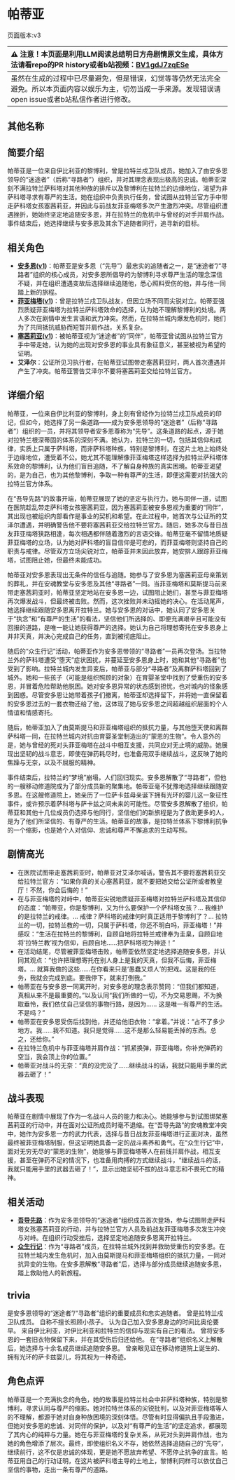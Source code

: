 # 帕蒂亚
页面版本:v3
 

| :warning: 注意！本页面是利用LLM阅读总结明日方舟剧情原文生成，具体方法请看repo的PR history或者b站视频：[BV1gdJ7zqESe](https://www.bilibili.com/video/BV1gdJ7zqESe/)         |
|:----------------------------|
| 虽然在生成的过程中已尽量避免，但是错误，幻觉等等仍然无法完全避免。所以本页面内容以娱乐为主，切勿当成一手来源。发现错误请open issue或者b站私信作者进行修改。|



## 其他名称

## 简要介绍
帕蒂亚是一位来自伊比利亚的黎博利，曾是拉特兰戍卫队成员。她加入了由安多恩领导的“迷途者”（后称“寻路者”）组织，并对其理念表现出极高的忠诚。帕蒂亚深刻不满拉特兰萨科塔对其他种族的排斥以及黎博利在拉特兰的边缘地位，渴望为非萨科塔寻求有尊严的生活。她在组织中负责执行任务，曾试图从拉特兰官方手中带走萨科塔女孩塞茜莉亚，并因此与前战友菲亚梅塔多次产生激烈冲突。尽管组织遭遇挫折，她始终坚定地追随安多恩，并在拉特兰的危机中与曾经的对手并肩作战。事件结束后，她选择继续与安多恩及其余下追随者同行，追寻新的目标。
## 相关角色
-   **[安多恩](extended_char_an_duo_en.md)([v1](../chars/extended_char_an_duo_en.md))**：帕蒂亚是安多恩（“先导”）最忠实的追随者之一，是“迷途者”/“寻路者”组织的核心成员，对安多恩所倡导的为黎博利寻求尊严生活的理念深信不疑，并在组织遭遇变故后选择继续追随他，悉心照料受伤的他，并与他一同踏上新的旅程。
-   **[菲亚梅塔](char_300_phenxi.md)([v1](../chars/char_300_phenxi.md))**：曾是拉特兰戍卫队战友，但因立场不同而尖锐对立。帕蒂亚强烈质疑菲亚梅塔为拉特兰萨科塔效命的选择，认为她不理解黎博利的处境。两人多次在剧情中发生言语和武力冲突。然而，在拉特兰城内爆发危机时，她们为了共同抵抗威胁而短暂并肩作战，关系复杂。
-   **[塞茜莉亚](extended_char_sai_qian_li_ya.md)([v1](../chars/extended_char_sai_qian_li_ya.md))**：被帕蒂亚视为“迷途者”的“同伴”，帕蒂亚曾试图从拉特兰官方手中带走她，认为她的出现对安多恩的事业具有象征意义，甚至被视为希望的证明。
-   **艾泽尔**：公证所见习执行者，在帕蒂亚试图带走塞茜莉亚时，两人首次遭遇并产生了冲突。帕蒂亚警告艾泽尔不要将塞茜莉亚交给拉特兰官方。
## 详细介绍
帕蒂亚，一位来自伊比利亚的黎博利，身上刻有曾经作为拉特兰戍卫队成员的印记，但如今，她选择了另一条道路——成为安多恩领导的“迷途者”（后称“寻路者”）组织的一员，并将其领导者安多恩尊称为“先导”。这条道路的起点，源于她对拉特兰根深蒂固的体系的深刻不满。她认为，拉特兰的一切，包括其信仰和戒律，实质上只属于萨科塔，而非萨科塔种族，特别是黎博利，在这片土地上始终处于边缘地位，遭受着不公。她尤其不能理解像菲亚梅塔这样选择为拉特兰萨科塔体系效命的黎博利，认为他们盲目追随，不了解自身种族的真实困境。帕蒂亚渴望的，是为自己，也为其他黎博利，争取一种有尊严的生活，即便这需要对抗强大的拉特兰官方体系。

在“吾导先路”的故事开端，帕蒂亚展现了她的坚定与执行力。她与同伴一道，试图在医院趁乱带走萨科塔女孩塞茜莉亚，因为塞茜莉亚被安多恩视为重要的“同伴”，其出现也被组织内部看作是事业的契机和希望。在此过程中，她首次与公证所的艾泽尔遭遇，并明确警告他不要将塞茜莉亚交给拉特兰官方。随后，她多次与昔日战友菲亚梅塔狭路相逢，每次相遇都伴随着激烈的言语交锋。帕蒂亚毫不留情地质疑菲亚梅塔的立场，认为她对萨科塔的盲目信仰是可悲的，而菲亚梅塔则坚持自己的职责与戒律。尽管双方立场尖锐对立，帕蒂亚并未因此放弃，她安排人跟踪菲亚梅塔，试图阻止她，但最终未能成功。

帕蒂亚对安多恩表现出无条件的信任与追随。她参与了安多恩为塞茜莉亚母亲策划的葬礼，并在安魂教堂与安多恩及其他“寻路者”一同。当菲亚梅塔和莫斯提马前来带走塞茜莉亚时，帕蒂亚坚定地站在安多恩一边，试图阻止她们，甚至与菲亚梅塔再次爆发战斗，但最终被击败。然而，这次挫败并未动摇她的决心。在活动尾声，她选择继续跟随安多恩离开拉特兰。她与安多恩的对话中，她认同了安多恩关于“执念”和“有尊严的生活”的看法，坚信他们所选择的、即便充满艰辛且可能没有回报的道路，是唯一能让她获得尊严的选择。她认为自己将理想寄托在安多恩身上并非天真，并决心完成自己的任务，直到被彻底阻止。

随后的“众生行记”活动，帕蒂亚作为安多恩带领的“寻路者”一员再次登场。当拉特兰外的萨科塔遭受“堕天”症状困扰，并蔓延至安多恩身上时，她和其他“寻路者”也受到了影响。拉特兰城内发生异变后，帕蒂亚与部分“寻路者”及离群萨科塔回到了城外。她和一些孩子（可能是组织照顾的对象）在育婴圣堂中找到了受重伤的安多恩，并冒着危险帮助他脱困。她对安多恩异常的状态感到担忧，也对城内的怪象感到困惑。尽管安多恩让她带着孩子们撤离，帕蒂亚却选择留下，并将她一直保留着的安多恩过去的一套衣物还给了他，这体现了她与安多恩之间超越组织层面的个人情谊和情感寄托。

随后，帕蒂亚加入了由莫斯提马和菲亚梅塔组织的抵抗力量，与其他堕天使和离群萨科塔一同，在拉特兰城内对抗由育婴圣堂制造出的“蒙恩的生物”。令人意外的是，她与曾经的死对头菲亚梅塔在战斗中相互支援，共同应对无止境的威胁。她展现出坚韧的战斗意志，即使在弹药耗尽时，也准备用双手继续战斗，这反映了她的焦躁与无奈，以及不屈服的精神。

事件结束后，拉特兰的“梦境”崩塌，人们回归现实。安多恩解散了“寻路者”，但他的一艘移动修道院成为了部分成员新的聚集地。帕蒂亚毫不犹豫地选择继续跟随安多恩。在这艘修道院上，她亲历了一位萨卡兹母亲诞下拥有光环的婴儿这一象征性事件，或许预示着萨科塔与萨卡兹之间未来的可能性。尽管安多恩解散了组织，帕蒂亚和其他十几位成员仍选择与他同行，坚信他们的新旅程是为了救助更多的人，是为了他们所坚信的、有尊严的生活。帕蒂亚的故事，是拉特兰体系下黎博利抗争的一个缩影，也是她个人对信仰、忠诚和尊严不懈追求的生动写照。
## 剧情高光
- 在医院试图带走塞茜莉亚时，帕蒂亚对艾泽尔喊话，警告其不要将塞茜莉亚交给拉特兰官方：“如果你真的关心塞茜莉亚，就不要把她交给公证所或者教皇厅！不然，你会后悔的！”
- 在与菲亚梅塔的对峙中，帕蒂亚尖锐地质疑菲亚梅塔对拉特兰萨科塔及其信仰的态度：“帕蒂亚，你是黎博利，又为什么要保护一个萨科塔女孩？... 我维护的是拉特兰的戒律。... 戒律？萨科塔的戒律何时真正适用于黎博利了？... 拉特兰的一切，拉特兰教的一切，只属于萨科塔，你还不明白吗，菲亚梅塔！”并感叹：“生活在拉特兰的黎博利，自顾自地将拉特兰戒律奉为圭臬，自顾自地将‘拉特兰教’视为信仰，自顾自地......把萨科塔视为神迹！”
- 在活动结尾，尽管被菲亚梅塔击败，帕蒂亚依然坚定地选择追随安多恩，并认同其观点：“也许把理想寄托在别人身上是我的天真，但我不后悔，菲亚梅塔。... 就算我做的这些......在你看来只是‘愚蠢又烦人’的把戏。这是我的任务，我就会完成到底。要我停下，就来打倒我。”
- 帕蒂亚在与安多恩一同离开时，对安多恩的理念表示赞同：“但我们都知道，真相从来不是最重要的。”以及认同“我们所做的一切，不为交易恩赐，不为换取垂怜，我们依仗自己坚信的事物行路，是因为...... 这是唯一有尊严的生活。不是吗？”
- 帕蒂亚在安多恩受伤后找到他，并还给他旧衣物：“拿着。”并说：“占不了多少地方。我......我不知道。我只是觉得......这不是那么轻易能丢掉的东西。总之，还给你。”
- 在拉特兰危机中与菲亚梅塔并肩作战：“抓紧换弹，菲亚梅塔。你补充弹药的空当，我会顶上你的位置。”
- 帕蒂亚对战斗的无奈：“真的没完没了......继续战斗的话，我就只能用手里的武器去砸了！”
## 战斗表现
帕蒂亚在剧情中展现了作为一名战斗人员的能力和决心。她能够参与到试图绑架塞茜莉亚的行动中，并在面对公证所成员时毫不退缩。在“吾导先路”的安魂教堂冲突中，她作为安多恩一方的武力代表，选择与昔日战友菲亚梅塔进行正面对决，虽然最终被菲亚梅塔制服，但这证明她具备一定的战斗素养和勇气。在“众生行记”中，面对无穷无尽的“蒙恩的生物”，她能够与菲亚梅塔等人在前线并肩作战，相互支援，甚至在弹药不足的情况下，也准备用肉搏的方式继续战斗，“继续战斗的话，我就只能用手里的武器去砸了！”，显示出她坚韧不拔的战斗意志和不畏死亡的精神。
## 相关活动
-   **[吾导先路](../stories/act16side.md)**：作为安多恩领导的“迷途者”组织成员首次登场，参与试图带走萨科塔女孩塞茜莉亚的行动，并与拉特兰官方人员及前战友菲亚梅塔多次发生冲突与对峙。在组织行动受挫后，选择坚定地追随安多恩离开拉特兰。
-   **[众生行记](../stories/act42side.md)**：作为“寻路者”成员，在拉特兰城外找到并救助受重伤的安多恩。在拉特兰城内发生危机时，加入由莫斯提马和菲亚梅塔组织的抵抗力量，一同对抗异变的生物。在安多恩解散“寻路者”后，选择与部分成员继续追随安多恩，踏上救助他人的新旅程。
## trivia
是安多恩领导的“迷途者”/“寻路者”组织的重要成员和忠实追随者。
曾是拉特兰戍卫队成员。
自称不擅长照顾小孩子。
认为自己加入安多恩身边的时间比奥伦要早。
来自伊比利亚，对伊比利亚和拉特兰的信仰与现实有自己的看法。
曾将安多恩的一套旧衣物保留下来，并在其受伤后归还给他。
在“寻路者”组织名义上解散后，她选择与十余名成员继续追随安多恩。
曾亲眼见证在移动修道院上诞生的、拥有光环的萨卡兹婴儿，将其视为一种奇迹。
## 角色点评
帕蒂亚是一个充满执念的角色，她的故事是拉特兰社会中非萨科塔种族，特别是黎博利，寻求认同与尊严的缩影。她对拉特兰体系的尖锐批判，以及对菲亚梅塔等人的不理解，都源于她对自身种族困境的深刻体悟。尽管有时显得偏执且手段激进，但她对安多恩的忠诚、对同伴的保护，以及对“有尊严的生活”的坚定追求，都展现了其内心的纯粹与力量。她在与菲亚梅塔的复杂关系，从死对头到并肩作战，也为她的角色增添了层次。最终，即使组织名义不存，她依然选择追随自己的“先导”，继续前行，这不仅是忠诚的体现，更是她不愿放弃希望、不愿停止抗争的宣言。帕蒂亚用自己的行动证明，在这片被萨科塔主导的土地上，黎博利同样可以依仗自己坚信的事物，走出一条有尊严的道路。